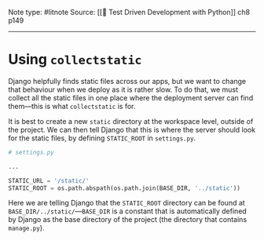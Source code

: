 Note type: #litnote
Source: [[📖 Test Driven Development with Python]] ch8 p149

---
# Using `collectstatic`
Django helpfully finds static files across our apps, but we want to change that behaviour when we deploy as it is rather slow. To do that, we must collect all the static files in one place where the deployment server can find them—this is what `collectstatic` is for.

It is best to create a new `static` directory at the workspace level, outside of the project. We can then tell Django that this is where the server should look for the static files, by defining `STATIC_ROOT` in `settings.py`.
```python
# settings.py

...

STATIC_URL = '/static/'
STATIC_ROOT = os.path.abspath(os.path.join(BASE_DIR, '../static'))
```

Here we are telling Django that the `STATIC_ROOT` directory can be found at `BASE_DIR/../static/`—`BASE_DIR` is a constant that is automatically defined by Django as the base directory of the project (the directory that contains `manage.py`).